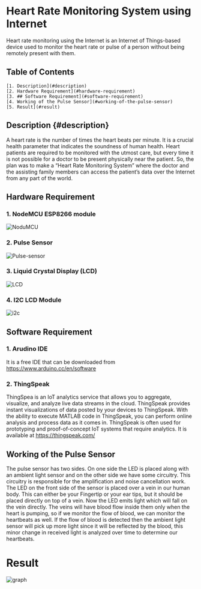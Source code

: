 # **Heart Rate Monitoring System using Internet**

Heart rate monitoring using the Internet is an Internet of Things-based device used to monitor the heart rate or pulse of a person without being remotely present with them.

## Table of Contents
    [1. Description](#description) 
    [2. Hardware Requirement](#hardware-requirement)
    [3. ## Software Requirement](#software-requirement)
    [4. Working of the Pulse Sensor](#working-of-the-pulse-sensor)
    [5. Result](#result)
    
## Description {#description} 
A heart rate is the number of times the heart beats per minute. It is a crucial health parameter that indicates the soundness of human health. Heart patients are required to be monitored with the utmost care, but every time it is not possible for a doctor to be present physically near the patient. So, the plan was to make a “Heart Rate Monitoring System” where the doctor and the assisting family members can access the patient’s data over the Internet from any part of the world.

## Hardware Requirement
### 1. NodeMCU ESP8266 module

 ![NoduMCU](https://components101.com/sites/default/files/components/ESP8266-NodeMCU.jpg)
 
### 2. Pulse Sensor

![Pulse-sensor](https://components101.com/sites/default/files/component_pin/Pulse-Sensor-Pinout.png)

### 3. Liquid Crystal Display (LCD)
![LCD](https://cdn11.bigcommerce.com/s-am5zt8xfow/images/stencil/1280x1280/products/211/555/apicwxnfg__12344.1554984177.jpg?c=2)
### 4. I2C LCD Module
![i2c](https://www.pcboard.ca/image/cache/catalog/products/lcd-products/iic-i2c-interface/iic-i2c_serial_interface_board_lcd1602_lcd2004_1-800x800.jpg)
## Software Requirement
### 1. Arudino IDE
It is a free IDE that can be downloaded from https://www.arduino.cc/en/software
### 2. ThingSpeak
ThingSpea is an IoT analytics service that allows you to aggregate, visualize, and analyze live data streams in the cloud. ThingSpeak provides instant visualizations of data posted by your devices to ThingSpeak. With the ability to execute MATLAB code in ThingSpeak, you can perform online analysis and process data as it comes in. ThingSpeak is often used for prototyping and proof-of-concept IoT systems that require analytics.
It is available at https://thingspeak.com/
## Working of the Pulse Sensor
The pulse sensor has two sides. On one side the LED is placed along with an ambient light sensor and on the other side we have some circuitry. This circuitry is responsible for the amplification and noise cancellation work. The LED on the front side of the sensor is placed over a vein in our human body. This can either be your Fingertip or your ear tips, but it should be placed directly on top of a vein.
Now the LED emits light which will fall on the vein directly. The veins will have blood flow inside them only when the heart is pumping, so if we monitor the flow of blood, we can monitor the heartbeats as well. If the flow of blood is detected then the ambient light sensor will pick up more light since it will be reflected by the blood, this minor change in received light is analyzed over time to determine our heartbeats.

# Result
![graph](https://www.linkpicture.com/q/Screenshot-2023-05-03-202528.png)








